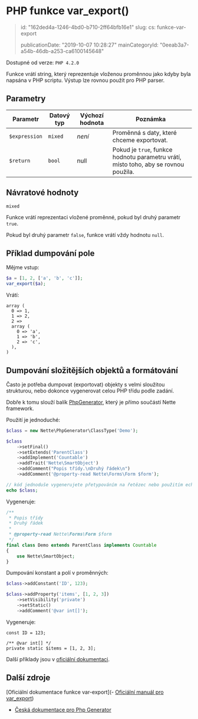 PHP funkce var_export()
=======================

> id: "162ded4a-1246-4bd0-b710-2ff64bfb16e1"
> slug:
> 	cs: funkce-var-export
>
> publicationDate: "2019-10-07 10:28:27"
> mainCategoryId: "0eeab3a7-a54b-46db-a253-ca6100145648"

Dostupné od verze: `PHP 4.2.0`

Funkce vrátí string, který reprezentuje vloženou proměnnou jako kdyby byla napsána v PHP scriptu. Výstup lze rovnou použít pro PHP parser.

Parametry
---------

| Parametr | Datový typ | Výchozí hodnota | Poznámka |
|----------|------------|-----------------|----------|
| `$expression` | `mixed` | *není* | Proměnná s daty, které chceme exportovat. |
| `$return` | `bool` | null | Pokud je `true`, funkce hodnotu parametru vrátí, místo toho, aby se rovnou použila. |

Návratové hodnoty
-----------------

`mixed`

Funkce vrátí reprezentaci vložené proměnné, pokud byl druhý parametr `true`.

Pokud byl druhý parametr `false`, funkce vrátí vždy hodnotu `null`.

Příklad dumpování pole
----------------------

Mějme vstup:

```php
$a = [1, 2, ['a', 'b', 'c']];
var_export($a);
```

Vrátí:

```
array (
  0 => 1,
  1 => 2,
  2 =>
  array (
    0 => 'a',
    1 => 'b',
    2 => 'c',
  ),
)
```

Dumpování složitějších objektů a formátování
--------------------------------------------

Často je potřeba dumpovat (exportovat) objekty s velmi sloužitou strukturou, nebo dokonce vygenerovat celou PHP třídu podle zadání.

Dobře k tomu slouží balík [PhpGenerator](https://github.com/nette/php-generator), který je přímo součástí Nette framework.

Použití je jednoduché:

```php
$class = new Nette\PhpGenerator\ClassType('Demo');

$class
    ->setFinal()
    ->setExtends('ParentClass')
    ->addImplement('Countable')
    ->addTrait('Nette\SmartObject')
    ->addComment("Popis třídy.\nDruhý řádek\n")
    ->addComment('@property-read Nette\Forms\Form $form');

// kód jednoduše vygenerujete přetypováním na řetězec nebo použitím echo:
echo $class;
```

Vygeneruje:

```php
/**
 * Popis třídy
 * Druhý řádek
 *
 * @property-read Nette\Forms\Form $form
 */
final class Demo extends ParentClass implements Countable
{
    use Nette\SmartObject;
}
```

Dumpování konstant a polí v proměnných:

```php
$class->addConstant('ID', 123);

$class->addProperty('items', [1, 2, 3])
    ->setVisibility('private')
    ->setStatic()
    ->addComment('@var int[]');
```

Vygeneruje:

```
const ID = 123;

/** @var int[] */
private static $items = [1, 2, 3];
```

Další příklady jsou v [oficiální dokumentaci](https://doc.nette.org/cs/3.0/php-generator).

Další zdroje
------------

[Oficiální dokumentace funkce var-export](- [Oficiální manuál pro var_export](https://www.php.net/manual/en/function.var-export.php))
- [Česká dokumentace pro Php Generator](https://doc.nette.org/cs/3.0/php-generator)
